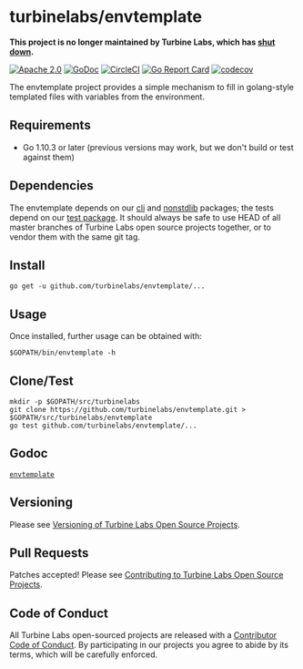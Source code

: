 
[//]: # ( Copyright 2018 Turbine Labs, Inc.                                   )
[//]: # ( you may not use this file except in compliance with the License.    )
[//]: # ( You may obtain a copy of the License at                             )
[//]: # (                                                                     )
[//]: # (     http://www.apache.org/licenses/LICENSE-2.0                      )
[//]: # (                                                                     )
[//]: # ( Unless required by applicable law or agreed to in writing, software )
[//]: # ( distributed under the License is distributed on an "AS IS" BASIS,   )
[//]: # ( WITHOUT WARRANTIES OR CONDITIONS OF ANY KIND, either express or     )
[//]: # ( implied. See the License for the specific language governing        )
[//]: # ( permissions and limitations under the License.                      )

# turbinelabs/envtemplate

**This project is no longer maintained by Turbine Labs, which has
[shut down](https://blog.turbinelabs.io/turbine-labs-is-shutting-down-and-our-team-is-joining-slack-2ad41554920c).**

[![Apache 2.0](https://img.shields.io/badge/license-apache%202.0-blue.svg)](LICENSE)
[![GoDoc](https://godoc.org/github.com/turbinelabs/envtemplate?status.svg)](https://godoc.org/github.com/turbinelabs/envtemplate)
[![CircleCI](https://circleci.com/gh/turbinelabs/envtemplate.svg?style=shield)](https://circleci.com/gh/turbinelabs/envtemplate)
[![Go Report Card](https://goreportcard.com/badge/github.com/turbinelabs/envtemplate)](https://goreportcard.com/report/github.com/turbinelabs/envtemplate)
[![codecov](https://codecov.io/gh/turbinelabs/envtemplate/branch/master/graph/badge.svg)](https://codecov.io/gh/turbinelabs/envtemplate)

The envtemplate project provides a simple mechanism to fill in golang-style
templated files with variables from the environment.

## Requirements

- Go 1.10.3 or later (previous versions may work, but we don't build or test against them)

## Dependencies

The envtemplate depends on our [cli](https://github.com/turbinelabs/cil) and
[nonstdlib](https://github.com/turbinelabs/nonstdlib) packages; the tests depend
on our [test package](https://github.com/turbinelabs/test).
It should always be safe to use HEAD of all master branches of Turbine Labs
open source projects together, or to vendor them with the same git tag.

## Install

```
go get -u github.com/turbinelabs/envtemplate/...
```

## Usage

Once installed, further usage can be obtained with:

```
$GOPATH/bin/envtemplate -h
```

## Clone/Test

```
mkdir -p $GOPATH/src/turbinelabs
git clone https://github.com/turbinelabs/envtemplate.git > $GOPATH/src/turbinelabs/envtemplate
go test github.com/turbinelabs/envtemplate/...
```

## Godoc

[`envtemplate`](https://godoc.org/github.com/turbinelabs/envtemplate)

## Versioning

Please see [Versioning of Turbine Labs Open Source Projects](http://github.com/turbinelabs/developer/blob/master/README.md#versioning).

## Pull Requests

Patches accepted! Please see [Contributing to Turbine Labs Open Source Projects](http://github.com/turbinelabs/developer/blob/master/README.md#contributing).

## Code of Conduct

All Turbine Labs open-sourced projects are released with a
[Contributor Code of Conduct](CODE_OF_CONDUCT.md). By participating in our
projects you agree to abide by its terms, which will be carefully enforced.
